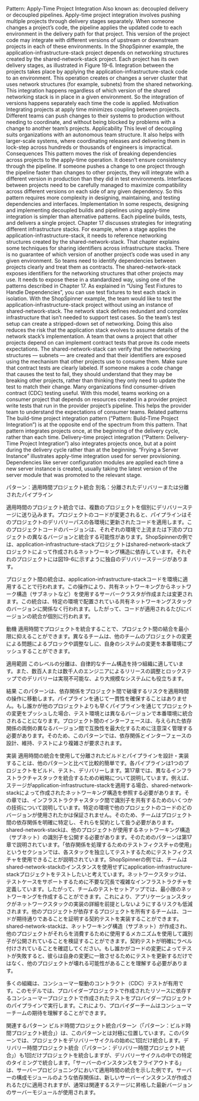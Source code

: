 Pattern: Apply-Time Project Integration Also known as: decoupled delivery or decoupled pipelines.
Apply-time project integration involves pushing multiple projects through delivery stages separately. When someone changes a project’s code, the pipeline applies the updated code to each environment in the delivery path for that project. This version of the project code may integrate with different versions of upstream or downstream projects in each of these environments. In the ShopSpinner example, the application-infrastructure-stack project depends on networking structures created by the shared-network-stack project. Each project has its own delivery stages, as illustrated in Figure 19-6.
Integration between the projects takes place by applying the application-infrastructure-stack code to an environment. This operation creates or changes a server cluster that uses network structures (for example, subnets) from the shared networking. This integration happens regardless of which version of the shared networking stack is in place in a given environment. So the integration of versions happens separately each time the code is applied. Motivation Integrating projects at apply time minimizes coupling between projects. Different teams can push changes to their systems to production without needing to coordinate, and without being blocked by problems with a change to another team’s projects. Applicability This level of decoupling suits organizations with an autonomous team structure. It also helps with larger-scale systems, where coordinating releases and delivering them in lock-step across hundreds or thousands of engineers is impractical. Consequences This pattern moves the risk of breaking dependencies across projects to the apply-time operation. It doesn’t ensure consistency through the pipeline. If someone pushes a change to one project through the pipeline faster than changes to other projects, they will integrate with a different version in production than they did in test environments. Interfaces between projects need to be carefully managed to maximize compatibility across different versions on each side of any given dependency. So this pattern requires more complexity in designing, maintaining, and testing dependencies and interfaces.
Implementation In some respects, designing and implementing decoupled builds and pipelines using apply-time integration is simpler than alternative patterns. Each pipeline builds, tests, and delivers a single project. Chapter 17 discusses strategies for integrating different infrastructure stacks. For example, when a stage applies the application-infrastructure-stack, it needs to reference networking structures created by the shared-network-stack. That chapter explains some techniques for sharing identifiers across infrastructure stacks. There is no guarantee of which version of another project’s code was used in any given environment. So teams need to identify dependencies between projects clearly and treat them as contracts. The shared-network-stack exposes identifiers for the networking structures that other projects may use. It needs to expose these in a standardized way, using one of the patterns described in Chapter 17. As explained in “Using Test Fixtures to Handle Dependencies”, you can use test fixtures to test each stack in isolation. With the ShopSpinner example, the team would like to test the application-infrastructure-stack project without using an instance of shared-network-stack. The network stack defines redundant and complex infrastructure that isn’t needed to support test cases. So the team’s test setup can create a stripped-down set of networking. Doing this also reduces the risk that the application stack evolves to assume details of the network stack’s implementation. A team that owns a project that other projects depend on can implement contract tests that prove its code meets expectations. The shared-network-stack can verify that the networking structures — subnets — are created and that their identifiers are exposed using the mechanism that other projects use to consume them. Make sure that contract tests are clearly labeled. If someone makes a code change that causes the test to fail, they should understand that they may be breaking other projects, rather than thinking they only need to update the test to match their change.
Many organizations find consumer-driven contract (CDC) testing useful. With this model, teams working on a consumer project that depends on resources created in a provider project write tests that run in the provider project’s pipeline. This helps the provider team to understand the expectations of consumer teams. Related patterns The build-time project integration pattern (“Pattern: Build-Time Project Integration”) is at the opposite end of the spectrum from this pattern. That pattern integrates projects once, at the beginning of the delivery cycle, rather than each time. Delivery-time project integration (“Pattern: Delivery-Time Project Integration”) also integrates projects once, but at a point during the delivery cycle rather than at the beginning. “Frying a Server Instance” illustrates apply-time integration used for server provisioning. Dependencies like server configuration modules are applied each time a new server instance is created, usually taking the latest version of the server module that was promoted to the relevant stage.

パターン：適用時間プロジェクト統合
別名：分離されたデリバリーまたは分離されたパイプライン

適用時間のプロジェクト統合では、複数のプロジェクトを個別にデリバリーステージに送り込みます。プロジェクトのコードが変更されると、パイプラインはそのプロジェクトのデリバリーパスの各環境に更新されたコードを適用します。このプロジェクトコードのバージョンは、それぞれの環境で上流または下流のプロジェクトの異なるバージョンと統合する可能性があります。ShopSpinnerの例では、application-infrastructure-stackプロジェクトはshared-network-stackプロジェクトによって作成されるネットワーキング構造に依存しています。それぞれのプロジェクトには図19-6に示すように独自のデリバリーステージがあります。

プロジェクト間の統合は、application-infrastructure-stackコードを環境に適用することで行われます。この操作により、共有ネットワーキングからネットワーク構造（サブネットなど）を使用するサーバークラスタが作成または変更されます。この統合は、特定の環境で配置されている共有ネットワーキングスタックのバージョンに関係なく行われます。したがって、コードが適用されるたびにバージョンの統合が個別に行われます。

動機
適用時間でプロジェクトを統合することで、プロジェクト間の結合を最小限に抑えることができます。異なるチームは、他のチームのプロジェクトの変更による問題によるブロックや調整なしに、自身のシステムの変更を本番環境にプッシュすることができます。

適用範囲
このレベルの分離は、自律的なチーム構造を持つ組織に適しています。また、数百人または数千人のエンジニアによるリリースの調整とロックステップでのデリバリーは実現不可能な、より大規模なシステムにも役立ちます。

結果
このパターンは、依存関係をプロジェクト間で破壊するリスクを適用時間の操作に移動します。パイプラインを通じて一貫性を確保することはありません。もし誰かが他のプロジェクトよりも早くパイプラインを通じてプロジェクトの変更をプッシュした場合、テスト環境とは異なるバージョンで本番環境に統合されることになります。プロジェクト間のインターフェースは、与えられた依存関係の両側の異なるバージョン間で互換性を最大化するために注意深く管理する必要があります。そのため、このパターンでは、依存関係とインターフェースの設計、維持、テストにより複雑さが要求されます。

実装
適用時間の統合を使用して分離されたビルドとパイプラインを設計・実装することは、他のパターンと比べて比較的簡単です。各パイプラインは1つのプロジェクトをビルド、テスト、デリバリーします。第17章では、異なるインフラストラクチャスタックを統合するための戦略について説明しています。例えば、ステージがapplication-infrastructure-stackを適用する場合、shared-network-stackによって作成されたネットワーキング構造を参照する必要があります。その章では、インフラストラクチャスタック間で識別子を共有するためのいくつかの技術について説明しています。特定の環境で他のプロジェクトのコードのどのバージョンが使用されたかは保証されません。そのため、チームはプロジェクト間の依存関係を明確に特定し、それらを契約として扱う必要があります。shared-network-stackは、他のプロジェクトが使用するネットワーキング構造（サブネット）の識別子を公開する必要があります。そのためのパターンは第17章で説明されています。「依存関係を処理するためのテストフィクスチャの使用」というセクションでは、各スタックを独立してテストするためにテストフィクスチャを使用できることが説明されています。ShopSpinnerの例では、チームはshared-network-stackのインスタンスを使用せずにapplication-infrastructure-stackプロジェクトをテストしたいと考えています。ネットワークスタックは、テストケースをサポートするために不要な冗長で複雑なインフラストラクチャを定義しています。したがって、チームのテストセットアップでは、最小限のネットワーキングを作成することができます。これにより、アプリケーションスタックがネットワークスタックの実装の詳細を前提としないようにするリスクも低減されます。他のプロジェクトが依存するプロジェクトを所有するチームは、コードが期待通りであることを証明する契約テストを実装することができます。shared-network-stackは、ネットワーキング構造（サブネット）が作成され、他のプロジェクトがそれらを消費するために使用するメカニズムを使用して識別子が公開されていることを検証することができます。契約テストが明確にラベル付けされていることを確認してください。もし誰かがコードの変更によってテストが失敗すると、彼らは自身の変更に一致させるためにテストを更新するだけではなく、他のプロジェクトが壊れる可能性があることを理解する必要があります。

多くの組織は、コンシューマー駆動のコントラクト（CDC）テストが有用です。このモデルでは、プロバイダープロジェクトで作成されたリソースに依存するコンシューマープロジェクトで作成されたテストをプロバイダープロジェクトのパイプラインで実行します。これにより、プロバイダーチームはコンシューマーチームの期待を理解することができます。

関連するパターン
ビルド時間プロジェクト統合パターン（「パターン：ビルド時間プロジェクト統合」）は、このパターンとは対極に位置しています。このパターンでは、プロジェクトをデリバリーサイクルの始めに1回だけ統合します。デリバリー時間プロジェクト統合（「パターン：デリバリー時間プロジェクト統合」）も1回だけプロジェクトを統合しますが、デリバリーサイクルの中での特定のタイミングで統合します。「サーバーのインスタンスをフライアウトする」は、サーバープロビジョニングにおいて適用時間の統合を示した例です。サーバーの構成モジュールのような依存関係は、新しいサーバーインスタンスが作成されるたびに適用されますが、通常は関連するステージに昇格した最新バージョンのサーバーモジュールが使用されます。